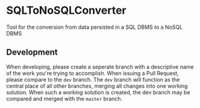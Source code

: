 # SQLToNoSQLConverter
Tool for the conversion from data persisted in a SQL DBMS to a NoSQL DBMS

## Development
When developing, please create a seperate branch with a descriptive name of the work you're trying to accomplish.
When issuing a Pull Request, please compare to the `dev` branch. The `dev` branch will function as the central place of all other branches, merging all changes into one working solution. When such a working solution is created, the dev branch may be compared and merged with the `master` branch.
